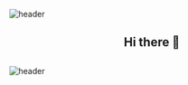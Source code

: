 

![header](https://capsule-render.vercel.app/api?type=slice&animation=blinking&color=auto&height=400&section=header&text=hello&fontSize=100)

<div align="center">
  <h2>
    Hi there 👋
  <h2>
</div>

![header](https://capsule-render.vercel.app/api?type=slice&animation=blinking&color=auto&height=400&section=footer&text=&fontSize=70)

<!--
**he-reme/he-reme** is a ✨ _special_ ✨ repository because its `README.md` (this file) appears on your GitHub profile.


Here are some ideas to get you started:

- 🔭 I’m currently working on ...
- 🌱 I’m currently learning ...
- 👯 I’m looking to collaborate on ...
- 🤔 I’m looking for help with ...
- 💬 Ask me about ...
- 📫 How to reach me: ...
- 😄 Pronouns: ...
- ⚡ Fun fact: ...
-->
